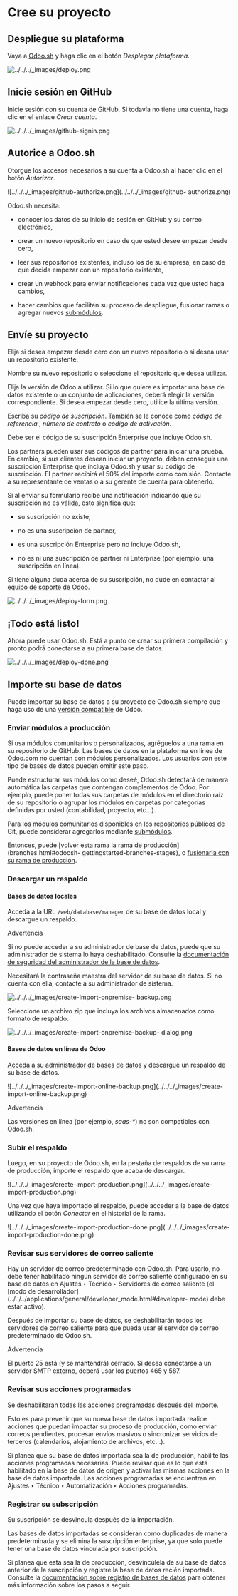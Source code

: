 # Cree su proyecto

## Despliegue su plataforma

Vaya a [Odoo.sh](https://www.odoo.sh/) y haga clic en el botón _Desplegar
plataforma_.

![../../../_images/deploy.png](../../../_images/deploy.png)

## Inicie sesión en GitHub

Inicie sesión con su cuenta de GitHub. Si todavía no tiene una cuenta, haga
clic en el enlace _Crear cuenta_.

![../../../_images/github-signin.png](../../../_images/github-signin.png)

## Autorice a Odoo.sh

Otorgue los accesos necesarios a su cuenta a Odoo.sh al hacer clic en el botón
_Autorizar_.

![../../../_images/github-authorize.png](../../../_images/github-
authorize.png)

Odoo.sh necesita:

  * conocer los datos de su inicio de sesión en GitHub y su correo electrónico,

  * crear un nuevo repositorio en caso de que usted desee empezar desde cero,

  * leer sus repositorios existentes, incluso los de su empresa, en caso de que decida empezar con un repositorio existente,

  * crear un webhook para enviar notificaciones cada vez que usted haga cambios,

  * hacer cambios que faciliten su proceso de despliegue, fusionar ramas o agregar nuevos [submódulos](https://git-scm.com/book/es/v2/Herramientas-de-Git-Subm%C3%B3dulos).

## Envíe su proyecto

Elija si desea empezar desde cero con un nuevo repositorio o si desea usar un
repositorio existente.

Nombre su nuevo repositorio o seleccione el repositorio que desea utilizar.

Elija la versión de Odoo a utilizar. Si lo que quiere es importar una base de
datos existente o un conjunto de aplicaciones, deberá elegir la versión
correspondiente. Si desea empezar desde cero, utilice la última versión.

Escriba su _código de suscripción_. También se le conoce como _código de
referencia_ , _número de contrato_ o _código de activación_.

Debe ser el código de su suscripción Enterprise que incluye Odoo.sh.

Los partners pueden usar sus códigos de partner para iniciar una prueba. En
cambio, si sus clientes desean iniciar un proyecto, deben conseguir una
suscripción Enterprise que incluya Odoo.sh y usar su código de suscripción. El
partner recibirá el 50% del importe como comisión. Contacte a su representante
de ventas o a su gerente de cuenta para obtenerlo.

Si al enviar su formulario recibe una notificación indicando que su
suscripción no es válida, esto significa que:

  * su suscripción no existe,

  * no es una suscripción de partner,

  * es una suscripción Enterprise pero no incluye Odoo.sh,

  * no es ni una suscripción de partner ni Enterprise (por ejemplo, una suscripción en línea).

Si tiene alguna duda acerca de su suscripción, no dude en contactar al [equipo
de soporte de Odoo](https://www.odoo.com/help).

![../../../_images/deploy-form.png](../../../_images/deploy-form.png)

## ¡Todo está listo!

Ahora puede usar Odoo.sh. Está a punto de crear su primera compilación y
pronto podrá conectarse a su primera base de datos.

![../../../_images/deploy-done.png](../../../_images/deploy-done.png)

## Importe su base de datos

Puede importar su base de datos a su proyecto de Odoo.sh siempre que haga uso
de una [versión compatible](../../supported_versions.html) de Odoo.

### Enviar módulos a producción

Si usa módulos comunitarios o personalizados, agréguelos a una rama en su
repositorio de GitHub. Las bases de datos en la plataforma en línea de
Odoo.com no cuentan con módulos personalizados. Los usuarios con este tipo de
bases de datos pueden omitir este paso.

Puede estructurar sus módulos como deseé, Odoo.sh detectará de manera
automática las carpetas que contengan complementos de Odoo. Por ejemplo, puede
poner todas sus carpetas de módulos en el directorio raíz de su repositorio o
agrupar los módulos en carpetas por categorías definidas por usted
(contabilidad, proyecto, etc…).

Para los módulos comunitarios disponibles en los repositorios públicos de Git,
puede considerar agregarlos mediante
[submódulos](../advanced/submodules.html#odoosh-advanced-submodules).

Entonces, puede [volver esta rama la rama de producción](branches.html#odoosh-
gettingstarted-branches-stages), o [fusionarla con su rama de
producción](branches.html#odoosh-gettingstarted-branches-mergingbranches).

### Descargar un respaldo

#### Bases de datos locales

Acceda a la URL `/web/database/manager` de su base de datos local y descargue
un respaldo.

Advertencia

Si no puede acceder a su administrador de base de datos, puede que su
administrador de sistema lo haya deshabilitado. Consulte la [documentación de
seguridad del administrador de la base de
datos](../../on_premise/deploy.html#db-manager-security).

Necesitará la contraseña maestra del servidor de su base de datos. Si no
cuenta con ella, contacte a su administrador de sistema.

![../../../_images/create-import-onpremise-
backup.png](../../../_images/create-import-onpremise-backup.png)

Seleccione un archivo zip que incluya los archivos almacenados como formato de
respaldo.

![../../../_images/create-import-onpremise-backup-
dialog.png](../../../_images/create-import-onpremise-backup-dialog.png)

#### Bases de datos en línea de Odoo

[Acceda a su administrador de bases de
datos](https://accounts.odoo.com/my/databases/manage) y descargue un respaldo
de su base de datos.

![../../../_images/create-import-online-backup.png](../../../_images/create-
import-online-backup.png)

Advertencia

Las versiones en línea (por ejemplo, _saas-*_) no son compatibles con Odoo.sh.

### Subir el respaldo

Luego, en su proyecto de Odoo.sh, en la pestaña de respaldos de su rama de
producción, importe el respaldo que acaba de descargar.

![../../../_images/create-import-production.png](../../../_images/create-
import-production.png)

Una vez que haya importado el respaldo, puede acceder a la base de datos
utilizando el botón _Conectar_ en el historial de la rama.

![../../../_images/create-import-production-done.png](../../../_images/create-
import-production-done.png)

### Revisar sus servidores de correo saliente

Hay un servidor de correo predeterminado con Odoo.sh. Para usarlo, no debe
tener habilitado ningún servidor de correo saliente configurado en su base de
datos en Ajustes ‣ Técnico ‣ Servidores de correo saliente (el [modo de
desarrollador](../../../applications/general/developer_mode.html#developer-
mode) debe estar activo).

Después de importar su base de datos, se deshabilitarán todos los servidores
de correo saliente para que pueda usar el servidor de correo predeterminado de
Odoo.sh.

Advertencia

El puerto 25 está (y se mantendrá) cerrado. Si desea conectarse a un servidor
SMTP externo, deberá usar los puertos 465 y 587.

### Revisar sus acciones programadas

Se deshabilitarán todas las acciones programadas después del importe.

Esto es para prevenir que su nueva base de datos importada realice acciones
que puedan impactar su proceso de producción, como enviar correos pendientes,
procesar envíos masivos o sincronizar servicios de terceros (calendarios,
alojamiento de archivos, etc…).

Si planea que su base de datos importada sea la de producción, habilite las
acciones programadas necesarias. Puede revisar qué es lo que está habilitado
en la base de datos de origen y activar las mismas acciones en la base de
datos importada. Las acciones programadas se encuentran en Ajustes ‣ Técnico ‣
Automatización ‣ Acciones programadas.

### Registrar su subscripción

Su suscripción se desvincula después de la importación.

Las bases de datos importadas se consideran como duplicadas de manera
predeterminada y se elimina la suscripción enterprise, ya que solo puede tener
una base de datos vinculada por suscripción.

Si planea que esta sea la de producción, desvincúlela de su base de datos
anterior de la suscripción y registre la base de datos recién importada.
Consulte la [documentación sobre registro de bases de
datos](../../on_premise.html) para obtener más información sobre los pasos a
seguir.


